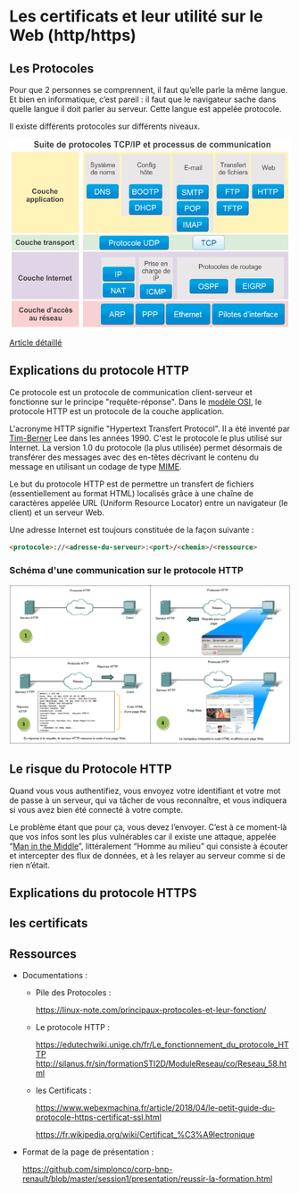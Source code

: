 # Les certificats et leur utilité sur le Web (http/https)

## Les Protocoles

Pour que 2 personnes se comprennent, il faut qu’elle parle la même langue. Et bien en informatique, c’est pareil : il faut que le navigateur sache dans quelle langue il doit parler au serveur. Cette langue est appelée protocole.

Il existe différents protocoles sur différents niveaux.

![Les Protocoles de communication](./ressources/images/pile-protocoles-exemple-par-couche.png "Les Protocoles de communication")

[Article détaillé](https://linux-note.com/principaux-protocoles-et-leur-fonction/ "lien vers article")

## Explications du protocole HTTP

Ce protocole est un protocole de communication client-serveur et fonctionne sur le principe "requête-réponse". Dans le [modèle OSI](http://edutechwiki.unige.ch/fr/Mod%C3%A8le_OSI), le protocole HTTP est un protocole de la couche application.

L'acronyme HTTP signifie "Hypertext Transfert Protocol". Il a été inventé par [Tim-Berner](https://fr.wikipedia.org/wiki/Tim_Berners-Lee "Fiche Wikipedia de Tim Bernes-Lee") Lee dans les années 1990. C'est le protocole le plus utilisé sur Internet. La version 1.0 du protocole (la plus utilisée) permet désormais de transférer des messages avec des en-têtes décrivant le contenu du message en utilisant un codage de type [MIME](https://fr.wikipedia.org/wiki/Multipurpose_Internet_Mail_Extensions).

Le but du protocole HTTP est de permettre un transfert de fichiers (essentiellement au format HTML) localisés grâce à une chaîne de caractères appelée URL (Uniform Resource Locator) entre un navigateur (le client) et un serveur Web.

Une adresse Internet est toujours constituée de la façon suivante :
```html
<protocole>://<adresse-du-serveur>:<port>/<chemin>/<ressource>
```

### Schéma d'une communication sur le protocole HTTP

![Le protocole HTTP](./ressources/images/http-explications.png "Le protocole HTTP")

## Le risque du Protocole HTTP

Quand vous vous authentifiez, vous envoyez votre identifiant et votre mot de passe à un serveur, qui va tâcher de vous reconnaître, et vous indiquera si vous avez bien été connecté à votre compte.

Le problème étant que pour ça, vous devez l’envoyer. C’est à ce moment-là que vos infos sont les plus vulnérables car il existe une attaque, appelée “[Man in the Middle](https://fr.wikipedia.org/wiki/Attaque_de_l%27homme_du_milieu)”, littéralement “Homme au milieu” qui consiste à écouter et intercepter des flux de données, et à les relayer au serveur comme si de rien n’était.

## Explications du protocole HTTPS

## les certificats

## Ressources

- Documentations :

  - Pile des Protocoles :

    <https://linux-note.com/principaux-protocoles-et-leur-fonction/>

  - Le protocole HTTP :

    <https://edutechwiki.unige.ch/fr/Le_fonctionnement_du_protocole_HTTP>
    <http://silanus.fr/sin/formationSTI2D/ModuleReseau/co/Reseau_58.html>

  - les Certificats :

    <https://www.webexmachina.fr/article/2018/04/le-petit-guide-du-protocole-https-certificat-ssl.html>

    <https://fr.wikipedia.org/wiki/Certificat_%C3%A9lectronique>

- Format de la page de présentation :

    <https://github.com/simplonco/corp-bnp-renault/blob/master/session1/presentation/reussir-la-formation.html>
